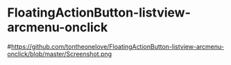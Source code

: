 # FloatingActionButton-listview-arcmenu-onclick

#https://github.com/tontheonelove/FloatingActionButton-listview-arcmenu-onclick/blob/master/Screenshot.png
